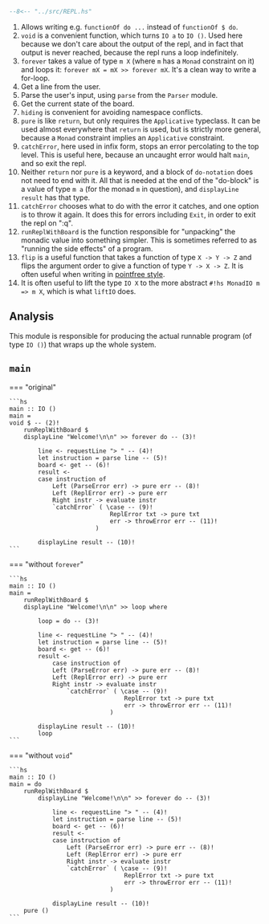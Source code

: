 
```hs title="REPL.hs" linenums="1"
--8<-- "../src/REPL.hs"
```

1. Allows writing e.g. `functionOf do ...` instead of `functionOf $ do`.
2. `void` is a convenient function, which turns `IO a` to `IO ()`. Used here because we don't care about the output of the repl, and in fact that output is never reached, because the repl runs a loop indefinitely.
3. `forever` takes a value of type `m X` (where `m` has a `Monad` constraint on it) and loops it: `forever mX = mX >> forever mX`. It's a clean way to write a for-loop.
4. Get a line from the user.
5. Parse the user's input, using `parse` from the `Parser` module.
6. Get the current state of the board.
7. `hiding` is convenient for avoiding namespace conflicts.
8. `pure` is like `return`, but only requires the `Applicative` typeclass. It can be used almost everywhere that `return` is used, but is strictly more general, because a `Monad` constraint implies an `Applicative` constraint.
9. `catchError`, here used in infix form, stops an error percolating to the top level. This is useful here, because an uncaught error would halt `main`, and so exit the repl.
10. Neither `return` nor `pure` is a keyword, and a block of `do-notation` does not need to end with it. All that is needed at the end of the "do-block" is a value of type `m a` (for the monad `m` in question), and `displayLine result` has that type.
11. `catchError` chooses what to do with the error it catches, and one option is to throw it again. It does this for errors including `Exit`, in order to exit the repl on ":q".
12. `runReplWithBoard` is the function responsible for "unpacking" the monadic value into something simpler. This is sometimes referred to as "running the side effects" of a program.
13. `flip` is a useful function that takes a function of type `X -> Y -> Z` and flips the argument order to give a function of type `Y -> X -> Z`. It is often useful when writing in [pointfree style](/thinkingfunctionally/hof/#pointfree-code).
14. It is often useful to lift the type `IO X` to the more abstract `#!hs MonadIO m => m X`, which is what `liftIO` does.

## Analysis

This module is responsible for producing the actual runnable program (of type `IO ()`) that wraps up the whole system.

## `main`

=== "original"

    ```hs
    main :: IO ()
    main =
    void $ -- (2)!
        runReplWithBoard $
        displayLine "Welcome!\n\n" >> forever do -- (3)!

            line <- requestLine "> " -- (4)!
            let instruction = parse line -- (5)!
            board <- get -- (6)!
            result <-
            case instruction of
                Left (ParseError err) -> pure err -- (8)!
                Left (ReplError err) -> pure err
                Right instr -> evaluate instr
                `catchError` ( \case -- (9)!
                                ReplError txt -> pure txt
                                err -> throwError err -- (11)!
                            )

            displayLine result -- (10)!
    ```

=== "without `forever`"

    ```hs
    main :: IO ()
    main =
        runReplWithBoard $
        displayLine "Welcome!\n\n" >> loop where 
            
            loop = do -- (3)!

            line <- requestLine "> " -- (4)!
            let instruction = parse line -- (5)!
            board <- get -- (6)!
            result <-
                case instruction of
                Left (ParseError err) -> pure err -- (8)!
                Left (ReplError err) -> pure err
                Right instr -> evaluate instr
                    `catchError` ( \case -- (9)!
                                    ReplError txt -> pure txt
                                    err -> throwError err -- (11)!
                                )

            displayLine result -- (10)!
            loop
    ```

=== "without `void`"

    ```hs
    main :: IO ()
    main = do
        runReplWithBoard $
            displayLine "Welcome!\n\n" >> forever do -- (3)!

                line <- requestLine "> " -- (4)!
                let instruction = parse line -- (5)!
                board <- get -- (6)!
                result <-
                case instruction of
                    Left (ParseError err) -> pure err -- (8)!
                    Left (ReplError err) -> pure err
                    Right instr -> evaluate instr
                    `catchError` ( \case -- (9)!
                                    ReplError txt -> pure txt
                                    err -> throwError err -- (11)!
                                )

                displayLine result -- (10)!
        pure ()
    ```